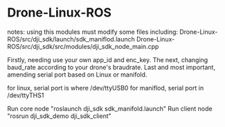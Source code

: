 # Drone-Linux-ROS

notes:  using this modules must modify some files 
including:  Drone-Linux-ROS/src/dji_sdk/launch/sdk_maniflod.launch
            Drone-Linux-ROS/src/dji_sdk/src/modules/dji_sdk_node_main.cpp


Firstly, needing use your own app_id and enc_key.
The next, changing baud_rate according to your drone's braudrate.
Last and most important, amending serial port based on Linux or manifold.

for linux, serial port is where /dev/ttyUSB0
for maniflod, serial port in /dev/ttyTHS1

Run core node "roslaunch dji_sdk sdk_manifold.launch"
Run client node "rosrun dji_sdk_demo dji_sdk_client"

